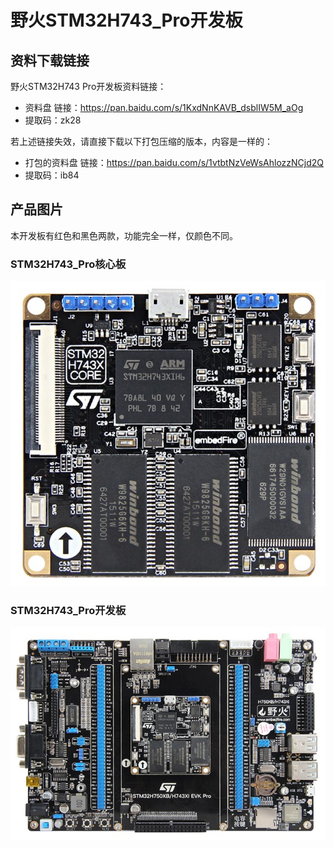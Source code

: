 [](index)

# 野火STM32H743_Pro开发板

## 资料下载链接
野火STM32H743 Pro开发板资料链接：
* 资料盘 链接：<https://pan.baidu.com/s/1KxdNnKAVB_dsblIW5M_aOg> 
* 提取码：zk28 



若上述链接失效，请直接下载以下打包压缩的版本，内容是一样的：
* 打包的资料盘 链接：<https://pan.baidu.com/s/1vtbtNzVeWsAhlozzNCjd2Q> 
* 提取码：ib84 






## 产品图片
本开发板有红色和黑色两款，功能完全一样，仅颜色不同。

### STM32H743_Pro核心板
![STM32H743_Pro核心板](../images/stm32/stm32h743_pro/stm32h743_b1.jpg)

### STM32H743_Pro开发板
![STM32H743_Pro开发板](../images/stm32/stm32h743_pro/stm32h743_pro.jpg)